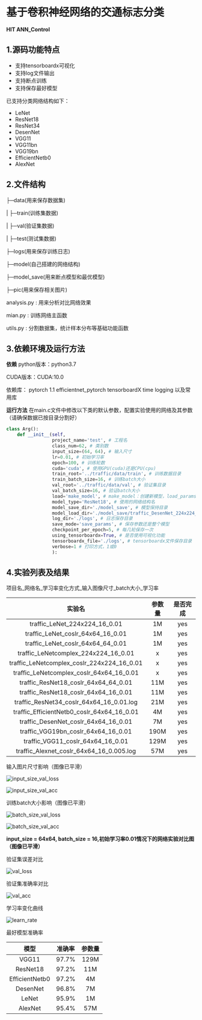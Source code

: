 # 基于卷积神经网络的交通标志分类

**HIT ANN_Control**

## 1.源码功能特点

- 支持tensorboardx可视化
- 支持log文件输出
- 支持断点训练
- 支持保存最好模型

已支持分类网络结构如下：

- LeNet
- ResNet18
- ResNet34
- DesenNet
- VGG11
- VGG11bn
- VGG19bn
- EfficientNetb0
- AlexNet

## 2.文件结构

├─data(用来保存数据集)

|     ├─train(训练集数据)

|     ├─val(验证集数据)

| ├─test(测试集数据)

├─logs(用来保存训练日志)

├─model(自己搭建的网络结构)

├─model_save(用来断点模型和最优模型)

├─pic(用来保存相关图片)

analysis.py : 用来分析对比网络效果

mian.py : 训练网络主函数

utils.py : 分割数据集，统计样本分布等基础功能函数

## 3.依赖环境及运行方法

**依赖**
python版本：python3.7

CUDA版本：CUDA:10.0

依赖库：
pytorch 1.1
efficientnet_pytorch
tensorboardX
time
logging
以及常用库

**运行方法**
在main.c文件中修改以下类的默认参数，配置实验使用的网络及其参数（请确保数据已按目录分割好）
```python
class Arg():
    def __init__(self,
                 project_name='test', # 工程名
                 class_num=62, # 类别数
                 input_size=(64, 64), # 输入尺寸
                 lr=0.01, # 初始学习率
                 epoch=100, # 训练轮数
                 cuda='cuda', # 使用GPU(cuda)还是CPU(cpu)
                 train_root='../traffic/data/train', # 训练数据目录
                 train_batch_size=16, # 训练batch大小
                 val_root='../traffic/data/val', # 验证集目录
                 val_batch_size=16, # 验证batch大小
                 load='make_model', # make_model：创建新模型，load_params：加载参数继续上次训练，load_model:加载整个模型
                 model_type='ResNet18', # 使用的网络结构名
                 model_save_dir='./model_save', # 模型保持目录
                 model_load_dir='./model_save/traffic_DesenNet_224x224_16.ckp.params.pth', # 参数加载文件模型文件
                 log_dir='./logs', # 日志保存目录
                 save_mode='save_params', # 保存参数还是整个模型
                 checkpoint_per_epoch=5, # 每几轮保存一次
                 using_tensorboardx=True, # 是否使用可视化功能
                 tensorboardx_file='./logs', # tensorboardx文件保存目录
                 verbose=1 # 打印方式，1或0
                 ):
```

## 4.实验列表及结果

项目名_网络名_学习率变化方式_输入图像尺寸_batch大小_学习率 

|实验名|参数量|是否完成|
|:----------:|:--------------:|:--------------:|
|traffic_LeNet_224x224_16_0.01|1M|yes|
|traffic_LeNet_coslr_64x64_16_0.01|1M|yes|
|traffic_LeNet_coslr_64x64_64_0.01|1M|yes|
|traffic_LeNetcomplex_224x224_16_0.01|x|yes|
|traffic_LeNetcomplex_coslr_224x224_16_0.01|x|yes|
|traffic_LeNetcomplex_coslr_64x64_16_0.01|x|yes|
|traffic_ResNet18_coslr_64x64_64_0.01|11M|yes|
|traffic_ResNet18_coslr_64x64_16_0.01|11M|yes|
|traffic_ResNet34_coslr_64x64_16_0.01.log|21M|yes|
|traffic_EfficientNetb0_coslr_64x64_16_0.01|4M|yes|
|traffic_DesenNet_coslr_64x64_16_0.01|7M|yes|
|traffic_VGG19bn_coslr_64x64_16_0.01|190M|yes|
|traffic_VGG11_coslr_64x64_16_0.01|129M|yes|
|traffic_Alexnet_coslr_64x64_16_0.005.log|57M|yes|

输入图片尺寸影响（图像已平滑）

![input_size_val_loss](https://github.com/Nrusher/classification_network/blob/master/pic/input_size_val_loss.png)

![input_size_val_acc](https://github.com/Nrusher/classification_network/blob/master/pic/input_size_val_acc.png)

训练batch大小影响（图像已平滑）

![batch_size_val_loss](https://github.com/Nrusher/classification_network/blob/master/pic/batch_size_val_loss.png)

![batch_size_val_acc](https://github.com/Nrusher/classification_network/blob/master/pic/batch_size_val_acc.png)

**input_size = 64x64, batch_size = 16,初始学习率0.01情况下的网络实验对比图（图像已平滑）**

验证集误差对比

![val_loss](https://github.com/Nrusher/classification_network/blob/master/pic/val_loss.png)

验证集准确率对比

![val_acc](https://github.com/Nrusher/classification_network/blob/master/pic/val_acc.png)

学习率变化曲线

![learn_rate](https://github.com/Nrusher/classification_network/blob/master/pic/learn_rate.png)

最好模型准确率

|模型|准确率|参数量|
|:--:|:--:|:--:|
|VGG11|97.7%|129M|
|ResNet18|97.2%|11M|
|EfficientNetb0|97.2%|4M|
|DesenNet|96.8%|7M|
|LeNet|95.9%|1M|
|AlexNet|95.4%|57M|
